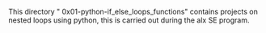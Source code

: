 This directory " 0x01-python-if_else_loops_functions" contains projects on nested loops using python, this is carried out during the alx SE program.
